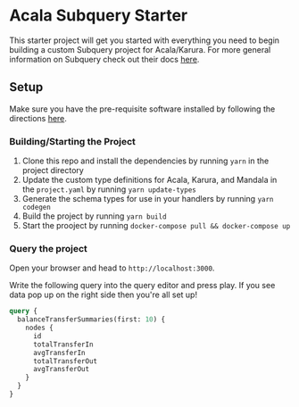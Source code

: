 # Acala Subquery Starter

This starter project will get you started with everything you need to begin building a custom Subquery project for Acala/Karura. For more general information on Subquery check out their docs [here](https://doc.subquery.network/).

## Setup

Make sure you have the pre-requisite software installed by following the directions [here](https://doc.subquery.network/quickstart/helloworld-localhost/#pre-requisites).


### Building/Starting the Project

1. Clone this repo and install the dependencies by running `yarn` in the project directory
2. Update the custom type definitions for Acala, Karura, and Mandala in the `project.yaml` by running `yarn update-types`
3. Generate the schema types for use in your handlers by running `yarn codegen`
4. Build the project by running `yarn build`
5. Start the prooject by running `docker-compose pull && docker-compose up`

### Query the project

Open your browser and head to `http://localhost:3000`.

Write the following query into the query editor and press play. If you see data pop up on the right side then you're all set up! 

```graphql
query {
  balanceTransferSummaries(first: 10) {
    nodes {
      id
      totalTransferIn
      avgTransferIn
      totalTransferOut
      avgTransferOut
    }
  }
}
```
